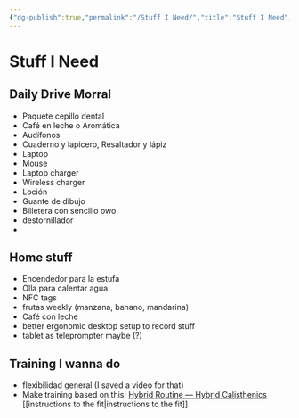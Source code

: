 ```yaml
---
{"dg-publish":true,"permalink":"/Stuff I Need/","title":"Stuff I Need","created":"2023-09-01T20:59:45.955-05:00","updated":"2023-09-13T01:53:01.000-05:00"}
---
```



# Stuff I Need

## Daily Drive Morral

- Paquete cepillo dental
- Café en leche o Aromática 
- Audífonos
- Cuaderno y lapicero, Resaltador y lápiz
- Laptop 
- Mouse
- Laptop charger 
- Wireless charger 
- Loción 
- Guante de dibujo
- Billetera con sencillo owo
- destornillador 
- 

## Home stuff 
- Encendedor para la estufa
- Olla para calentar agua
- NFC tags
- frutas weekly (manzana, banano, mandarina)
- Café con leche 
- better ergonomic desktop setup to record stuff 
- tablet as teleprompter maybe (?)

## Training I wanna do
- flexibilidad general (I saved a video for that)
- Make training based on this: [Hybrid Routine — Hybrid Calisthenics](https://www.hybridcalisthenics.com/routine) [[instructions to the fit\|instructions to the fit]]